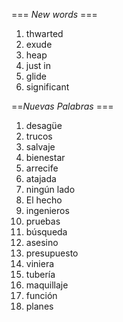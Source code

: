 === *New words* ===

1. thwarted
2. exude
3. heap
4. just in
5. glide
6. significant

==*Nuevas Palabras* ===

1. desagüe
2. trucos
3. salvaje
4. bienestar
5. arrecife
6. atajada
7. ningún lado
8. El hecho
9. ingenieros
10. pruebas
11. búsqueda
12. asesino
13. presupuesto
14. viniera
15. tubería
16. maquillaje
17. función
18. planes
